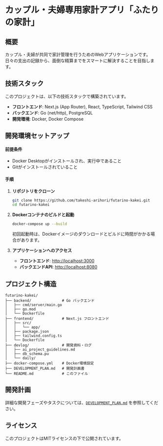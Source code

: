 # カップル・夫婦専用家計アプリ「ふたりの家計」

## 概要
カップル・夫婦が共同で家計管理を行うためのWebアプリケーションです。日々の支出の記録から、面倒な精算までをスマートに解決することを目指します。

## 技術スタック
このプロジェクトは、以下の技術スタックで構築されています。

- **フロントエンド**: Next.js (App Router), React, TypeScript, Tailwind CSS
- **バックエンド**: Go (net/http), PostgreSQL
- **開発環境**: Docker, Docker Compose

## 開発環境セットアップ

#### 前提条件
- Docker Desktopがインストールされ、実行中であること
- Gitがインストールされていること

#### 手順
1.  **リポジトリをクローン**
    ```bash
    git clone https://github.com/takeshi-arihori/futarino-kakei.git
    cd futarino-kakei
    ```

2.  **Dockerコンテナのビルドと起動**
    ```bash
    docker-compose up --build
    ```
    初回起動時は、Dockerイメージのダウンロードとビルドに時間がかかる場合があります。

3.  **アプリケーションへのアクセス**
    - **フロントエンド**: [http://localhost:3000](http://localhost:3000)
    - **バックエンドAPI**: [http://localhost:8080](http://localhost:8080)

## プロジェクト構造
```
futarino-kakei/
├── backend/              # Go バックエンド
│   ├── cmd/server/main.go
│   ├── go.mod
│   └── Dockerfile
├── frontend/             # Next.js フロントエンド
│   ├── src/
│   │   └── app/
│   ├── package.json
│   ├── tailwind.config.ts
│   └── Dockerfile
├── devlog/               # 開発資料・ログ
│   ├── ai_project_guidelines.md
│   ├── db_schema.pu
│   └── daily/
├── docker-compose.yml    # Docker環境設定
├── DEVELOPMENT_PLAN.md   # 開発計画書
└── README.md             # このファイル
```

## 開発計画
詳細な開発フェーズやタスクについては、[`DEVELOPMENT_PLAN.md`](./DEVELOPMENT_PLAN.md) を参照してください。

## ライセンス
このプロジェクトはMITライセンスの下で公開されています。
